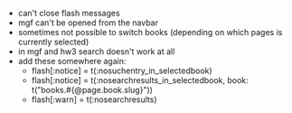 - can't close flash messages
- mgf can't be opened from the navbar
- sometimes not possible to switch books (depending on which pages is currently selected)
- in mgf and hw3 search doesn't work at all
- add these somewhere again:
  - flash[:notice] = t(:nosuchentry_in_selectedbook)
  - flash[:notice] = t(:nosearchresults_in_selectedbook, book: t("books.#{@page.book.slug}"))
  - flash[:warn] = t(:nosearchresults)